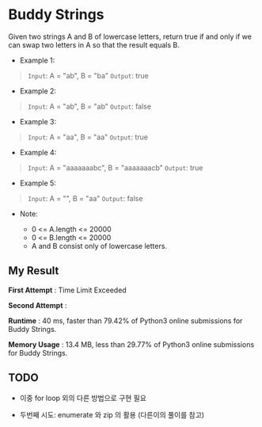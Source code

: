 # Buddy Strings

Given two strings A and B of lowercase letters, return true if and only if we can swap two letters in A so that the result equals B.

- Example 1:

> `Input`: A = "ab", B = "ba"
`Output`: true

- Example 2:

> `Input`: A = "ab", B = "ab"
`Output`: false

- Example 3:

> `Input`: A = "aa", B = "aa"
`Output`: true

- Example 4:

> `Input`: A = "aaaaaaabc", B = "aaaaaaacb"
`Output`: true

- Example 5:

> `Input`: A = "", B = "aa"
`Output`: false
 
- Note:

  - 0 <= A.length <= 20000
  - 0 <= B.length <= 20000
  - A and B consist only of lowercase letters.
  
## My Result

**First Attempt** : Time Limit Exceeded

**Second Attempt** :

**Runtime** : 40 ms, faster than 79.42% of Python3 online submissions for Buddy Strings.

**Memory Usage** : 13.4 MB, less than 29.77% of Python3 online submissions for Buddy Strings.


## TODO

- 이중 for loop 외의 다른 방법으로 구현 필요

- 두번째 시도: enumerate 와 zip 의 활용 (다른이의 풀이를 참고)
